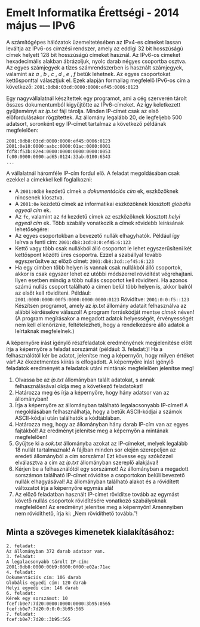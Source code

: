 # Emelt Informatika Érettségi - 2014 május — IPv6
A számítógépes hálózatok üzemeltetésében az IPv4-es címeket lassan leváltja az IPv6-os címzési rendszer, amely az eddigi 32 bit hosszúságú címek helyett 128 bit hosszúságú címeket használ.
Az IPv6-os címeket hexadecimális alakban ábrázoljuk, nyolc darab négyes csoportba osztva. Az egyes számjegyek a tízes számrendszerben is használt számjegyek, valamint az _a_ , _b_ , _c_ , _d_ , _e_ , _f_ betűk lehetnek. Az egyes csoportokat kettősponttal választjuk el. Ezek alapján formailag megfelelő IPv6-os cím a következő:
`2001:0db8:03cd:0000:0000:ef45:0006:0123`

Egy nagyvállalatnál készítettek egy programot, ami a cég szerverén tárolt összes dokumentumból kigyűjtötte az IPv6-címeket. Az így keletkezett gyűjteményt az _ip.txt_ fájl tárolja. Minden IP-címet csak az első előfordulásakor rögzítettek. Az állomány legalább 20, de legfeljebb 500 adatsort, soronként egy IP-címet tartalmaz a következő példának megfelelően:

```
2001:0db8:03cd:0000:0000:ef45:0006:0123
2001:0e10:0000:aabc:0000:01ac:0000:0001
fdf8:f53b:82e4:0000:0000:0000:0000:0053
fc00:0000:0000:ad65:0124:33ab:0100:6543
...
```
A vállalatnál háromféle IP-cím fordul elő. A feladat megoldásában csak ezekkel a címekkel kell foglalkozni:

- A `2001:0db8` kezdetű címek a _dokumentációs cím_ ek, eszközöknek nincsenek kiosztva.
- A `2001:0e` kezdetű címek az informatikai eszközöknek kiosztott _globális egyedi_ _cím_ ek.
- Az `fc`, valamint az `fd` kezdetű címek az eszközöknek kiosztott _helyi egyedi cím_ ek.
Több szabály vonatkozik a címek rövidebb leírásának lehetőségére:
- Az egyes csoportokban a bevezető nullák elhagyhatók. Például így leírva a fenti cím: `2001:db8:3cd:0:0:ef45:6:123`
- Kettő vagy több csak nullákból álló csoportot le lehet egyszerűsíteni két kettőspont közötti üres csoportra. Ezzel a szabállyal tovább egyszerűsítve az előző címet: `2001:db8:3cd::ef45:6:123`
- Ha egy címben több helyen is vannak csak nullákból álló csoportok, akkor is csak egyszer lehet ez utóbbi módszerrel rövidítést végrehajtani. Ilyen esetben mindig a több nullás csoportot kell rövidíteni. Ha azonos számú nullás csoport található a címen belül több helyen is, akkor balról az elsőt kell rövidíteni.
Például: `2001:0000:0000:00f5:0000:0000:0000:0123`
Rövidítve: `2001:0:0:f5::123`
Készítsen programot, amely az _ip.txt_ állomány adatait felhasználva az alábbi kérdésekre válaszol! A program forráskódját mentse _cimek_ néven! (A program megírásakor a megadott adatok helyességét, érvényességét nem kell ellenőriznie, feltételezheti, hogy a rendelkezésre álló adatok a leírtaknak megfelelnek.)

A képernyőre írást igénylő részfeladatok eredményének megjelenítése előtt írja a képernyőre a feladat sorszámát (például: 3. feladat:)! Ha a felhasználótól kér be adatot, jelenítse meg a képernyőn, hogy milyen értéket vár! Az ékezetmentes kiírás is elfogadott. A képernyőre írást igénylő feladatok eredményét a feladatok utáni mintának megfelelően jelenítse meg!

1. Olvassa be az _ip.txt_ állományban talált adatokat, s annak felhasználásával oldja meg a következő feladatokat!
2. Határozza meg és írja a képernyőre, hogy hány adatsor van az állományban!
3. Írja a képernyőre az állományban található legalacsonyabb IP-címet! A megoldásában felhasználhatja, hogy a betűk ASCII-kódjai a számok ASCII-kódjai után találhatók a kódtáblában.
4. Határozza meg, hogy az állományban hány darab IP-cím van az egyes fajtákból! Az eredményt jelenítse meg a képernyőn a mintának megfelelően!
5. Gyűjtse ki a _sok.txt_ állományba azokat az IP-címeket, melyek legalább 18 nullát tartalmaznak! A fájlban minden sor elején szerepeljen az eredeti állományból a cím sorszáma! Ezt kövesse egy szóközzel elválasztva a cím az _ip.txt_ állományban szereplő alakjával!
6. Kérjen be a felhasználótól egy sorszámot! Az állományban a megadott sorszámon található IP-címet rövidítse a csoportokon belüli bevezető nullák elhagyásával! Az állományban található alakot és a rövidített változatot írja a képernyőre egymás alá!
7. Az előző feladatban használt IP-címet rövidítse tovább az egymást követő nullás csoportok rövidítésére vonatkozó szabályoknak megfelelően! Az eredményt jelenítse meg a képernyőn! Amennyiben nem rövidíthető, írja ki: „Nem rövidíthető tovább.”!
## Minta a szöveges kimenetek kialakításához:
```
2. feladat:
Az állományban 372 darab adatsor van.
3. feladat:
A legalacsonyabb tárolt IP-cím:
2001:0db8:0000:00b9:0800:0f00:e02a:71ac
4. feladat:
Dokumentációs cím: 106 darab
Globális egyedi cím: 120 darab
Helyi egyedi cím: 146 darab
6. feladat:
Kérek egy sorszámot: 10
fcef:b0e7:7d20:0000:0000:0000:3b95:0565
fcef:b0e7:7d20:0:0:0:3b95:565
7. feladat:
fcef:b0e7:7d20::3b95:565
```
